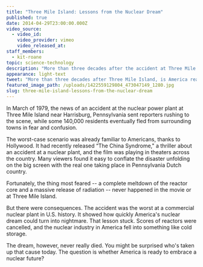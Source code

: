 ```yaml
---
title: "Three Mile Island: Lessons from the Nuclear Dream"
published: true
date: 2014-04-29T23:00:00.000Z
video_source:
  - video_id:
    video_provider: vimeo
    video_released_at:
staff_members:
  - kit-roane
topic: science-technology
description: "More than three decades after the accident at Three Mile Island cast a shadow on the atomic dream, is America again ready to give nuclear energy a chance?"
appearance: light-text
tweet: "More than three decades after Three Mile Island, is America ready to try nuclear energy again?"
featured_image_path: /uploads/1422559129804_473047149_1280.jpg
slug: three-mile-island-lessons-from-the-nuclear-dream
---
```


In March of 1979, the news of an accident at the nuclear power plant at Three Mile Island near Harrisburg, Pennsylvania sent reporters rushing to the scene, while some 140,000 residents eventually fled from surrounding towns in fear and confusion.

The worst-case scenario was already familiar to Americans, thanks to Hollywood. It had recently released “The China Syndrome," a thriller about an accident at a nuclear plant, and the film was playing in theaters across the country. Many viewers found it easy to conflate the disaster unfolding on the big screen with the real one taking place in Pennsylvania Dutch country.

Fortunately, the thing most feared -- a complete meltdown of the reactor core and a massive release of radiation -- never happened in the movie or at Three Mile Island.

But there were consequences. The accident was the worst at a commercial nuclear plant in U.S. history. It showed how quickly America's nuclear dream could turn into nightmare. That lesson stuck. Scores of reactors were cancelled, and the nuclear industry in America fell into something like cold storage.

The dream, however, never really died. You might be surprised who's taken up that cause today. The question is whether America is ready to embrace a nuclear future?


